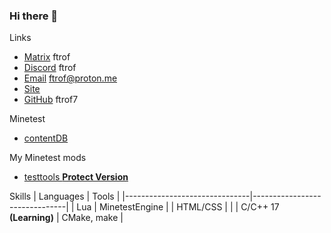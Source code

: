 ### Hi there 👋

Links
- [Matrix](https://app.element.io/#/user/%40ftrof%3Amatrix.org) ftrof
- [Discord](https://discordapp.com/users/1014953725879648346) ftrof
- [Email](mailto:ftrof@proton.me) ftrof@proton.me
- [Site](https://ftrof7.github.io)
- [GitHub](https://github.com/ftrof7) ftrof7

Minetest
- [contentDB](https://content.minetest.net/users/ftrof/)

My Minetest mods
- [testtools **Protect Version**](https://github.com/ftrof7/minetest-mod-testtools)



Skills
| Languages                     | Tools                         |
|-------------------------------|-------------------------------|
| Lua                           | MinetestEngine                |
| HTML/CSS                      |                               |
| C/C++ 17 **(Learning)**       | CMake, make                   | 








<!--
**ftrof7/ftrof7** is a ✨ _special_ ✨ repository because its `README.md` (this file) appears on your GitHub profile.

Here are some ideas to get you started:

- 🔭 I’m currently working on ...
- 🌱 I’m currently learning ...
- 👯 I’m looking to collaborate on ...
- 🤔 I’m looking for help with ...
- 💬 Ask me about ...
- 📫 How to reach me: ...
- 😄 Pronouns: ...
- ⚡ Fun fact: ...
-->
